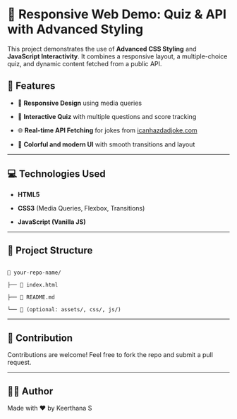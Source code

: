 # 🎨 Responsive Web Demo: Quiz & API with Advanced Styling



This project demonstrates the use of **Advanced CSS Styling** and **JavaScript Interactivity**. It combines a responsive layout, a multiple-choice quiz, and dynamic content fetched from a public API.



## 🚀 Features



- 📱 **Responsive Design** using media queries

- 🧠 **Interactive Quiz** with multiple questions and score tracking

- 🌐 **Real-time API Fetching** for jokes from [icanhazdadjoke.com](https://icanhazdadjoke.com)

- 🎨 **Colorful and modern UI** with smooth transitions and layout



---



## 💻 Technologies Used



- **HTML5**

- **CSS3** (Media Queries, Flexbox, Transitions)

- **JavaScript (Vanilla JS)**



---





## 📂 Project Structure



```

📁 your-repo-name/

├── 📄 index.html

├── 📄 README.md

└── 📁 (optional: assets/, css/, js/)

```



---



## 🤝 Contribution



Contributions are welcome! Feel free to fork the repo and submit a pull request.



---





## 🙋‍♂️ Author



Made with ❤️ by Keerthana S



```
